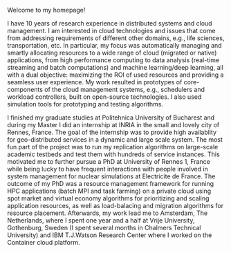 Welcome to my homepage!

I have 10 years of research experience in distributed systems and cloud management. I am interested in cloud technologies and issues that come from addressing requirements of different other domains, e.g., life sciences, transportation, etc. In particular, my focus was automatically managing and smartly allocating resources to a wide range of cloud (migrated or native) applications, from high performance computing to data analysis (real-time streaming and batch computations) and machine learning/deep learning, all with a dual objective: maximizing the ROI of used resources and providing a seamless user experience. My work resulted in prototypes of core-components of the cloud management systems, e.g., schedulers and workload controllers, built on open-source technologies. I also used simulation tools for prototyping and testing algorithms. 

I finished my graduate studies at Politehnica University of Bucharest and during my Master I did an internship at INRIA in the small and lovely city of Rennes, France. The goal of the internship was to provide high availablity for geo-distributed services in a dynamic and large scale system. The most fun part of the project was to run my replication algorithms on large-scale academic testbeds and test them with hundreds of service instances. This motivated me to further pursue a PhD at University of Rennes 1, France while being lucky to have frequent interactions with people involved in system management for nuclear simulations at Electricite de France. The outcome of my PhD was a resource management framework for running HPC applications (batch MPI and task farming) on a private cloud using spot market and virtual economy algorithms for prioritizing and scaling application resources, as well as load-balacing and migration algorithms for resource placement. Afterwards, my work lead me to Amsterdam, The Netherlands, where I spent one year and a half at Vrije University, Gothenburg, Sweden (I spent several months in Chalmers Technical University) and IBM T.J.Watson Research Center where I worked on the Container cloud platform.
